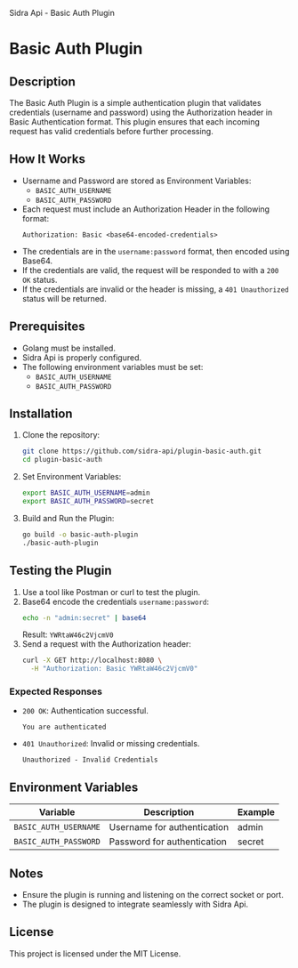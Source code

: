Sidra Api - Basic Auth Plugin
# Basic Auth Plugin

## Description

The Basic Auth Plugin is a simple authentication plugin that validates credentials (username and password) using the Authorization header in Basic Authentication format. This plugin ensures that each incoming request has valid credentials before further processing.

## How It Works

- Username and Password are stored as Environment Variables:
  - `BASIC_AUTH_USERNAME`
  - `BASIC_AUTH_PASSWORD`
- Each request must include an Authorization Header in the following format:
  ```
  Authorization: Basic <base64-encoded-credentials>
  ```
- The credentials are in the `username:password` format, then encoded using Base64.
- If the credentials are valid, the request will be responded to with a `200 OK` status.
- If the credentials are invalid or the header is missing, a `401 Unauthorized` status will be returned.

## Prerequisites

- Golang must be installed.
- Sidra Api is properly configured.
- The following environment variables must be set:
  - `BASIC_AUTH_USERNAME`
  - `BASIC_AUTH_PASSWORD`

## Installation

1. Clone the repository:
   ```sh
   git clone https://github.com/sidra-api/plugin-basic-auth.git
   cd plugin-basic-auth
   ```
2. Set Environment Variables:
   ```sh
   export BASIC_AUTH_USERNAME=admin
   export BASIC_AUTH_PASSWORD=secret
   ```
3. Build and Run the Plugin:
   ```sh
   go build -o basic-auth-plugin
   ./basic-auth-plugin
   ```

## Testing the Plugin

1. Use a tool like Postman or curl to test the plugin.
2. Base64 encode the credentials `username:password`:
   ```sh
   echo -n "admin:secret" | base64
   ```
   Result: `YWRtaW46c2VjcmV0`
3. Send a request with the Authorization header:
   ```sh
   curl -X GET http://localhost:8080 \
     -H "Authorization: Basic YWRtaW46c2VjcmV0"
   ```

### Expected Responses

- `200 OK`: Authentication successful.
  ```
  You are authenticated
  ```
- `401 Unauthorized`: Invalid or missing credentials.
  ```
  Unauthorized - Invalid Credentials
  ```

## Environment Variables

| Variable             | Description                  | Example |
|----------------------|------------------------------|---------|
| `BASIC_AUTH_USERNAME`| Username for authentication  | admin   |
| `BASIC_AUTH_PASSWORD`| Password for authentication  | secret  |

## Notes

- Ensure the plugin is running and listening on the correct socket or port.
- The plugin is designed to integrate seamlessly with Sidra Api.

## License

This project is licensed under the MIT License.